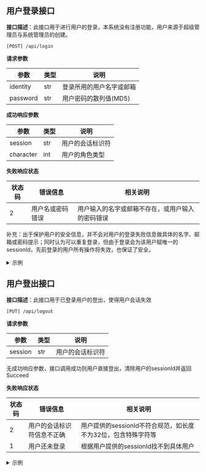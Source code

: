 ## 用户登录接口

**接口描述**：此接口用于进行用户的登录，本系统没有注册功能，用户来源于超级管理员与系统管理员的创建。

`[POST] /api/login`

**请求参数**

| 参数     | 类型 | 说明                     |
| -------- | ---- | ------------------------ |
| identity | str  | 登录所用的用户名字或邮箱 |
| password | str  | 用户密码的散列值(MD5)    |

**成功响应参数**

| 参数      | 类型 | 说明             |
| --------- | ---- | ---------------- |
| session   | str  | 用户的会话标识符 |
| character | int  | 用户的角色类型   |

**失败响应状态**

| 状态码 | 错误信息         | 相关说明                                         |
| ------ | ---------------- | ------------------------------------------------ |
| 2      | 用户名或密码错误 | 用户输入的名字或邮箱不存在，或用户输入的密码错误 |

补充：出于保护用户的安全信息，并不会对用户的登录失败信息做具体的名字、邮箱或密码提示；同时认为可以重复登录，但由于登录会为该用户赋唯一的sessionId，先前登录的用户所有操作将失效，也保证了安全。

<details>
 <summary>示例</summary>
请求

```json
{
  "identity":"zhang_san"
  "password":"99b1ff8f11781541f7f89f9bd41c4a17"
}
```

响应

```json
{
  "code":0,
  "data":{
    "session":"Rd8Gs0jw0jdbUeJzf7EIBwkwr7aYit74" 
    "character":1
  }
}
```

</details>

</details>

## 用户登出接口

**接口描述**：此接口用于已登录用户的登出，使得用户会话失效

`[PUT] /api/logout`

**请求参数**

| 参数    | 类型 | 说明             |
| ------- | ---- | ---------------- |
| session | str  | 用户的会话标识符 |

无成功响应参数，接口调用成功则用户直接登出，清除用户的sessionId并返回Succeed

**失败响应状态**

| 状态码 | 错误信息                   | 相关说明                                                      |
| ------ | -------------------------- | ------------------------------------------------------------- |
| 2      | 用户的会话标识符信息不正确 | 用户提供的sessionId不符合规范，如长度不为32位，包含特殊字符等 |
| 1      | 用户还未登录               | 根据用户提供的sessionId找不到具体用户                         |

<details>
 <summary>示例</summary>

请求

```cpp
{
  "session": "Rd8Gs0jw0jdbUeJzf7EIBwkwr7aYit74" 
}

```

响应

```cpp
{
  "code":0,
  "info":Succeed,
}
```
